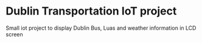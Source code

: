# Dublin Transportation IoT project
Small iot project to display Dublin Bus, Luas and weather information in LCD screen


